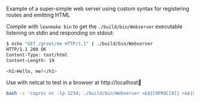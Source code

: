 Example of a super-simple web server using custom syntax for registering routes and emitting HTML

Compile with `leanmake bin` to get the `./build/bin/Webserver` executable listening on stdin and
responding on stdout:
```bash
$ echo "GET /greet/me HTTP/1.1" | ./build/bin/Webserver
HTTP/1.1 200 OK
Content-Type: text/html
Content-Length: 19

<h1>Hello, me!</h1>
```
Use with netcat to test in a browser at http://localhost:1234:
```bash
bash -c 'coproc nc -lp 1234; ./build/bin/Webserver <&${COPROC[0]} >&${COPROC[1]}'
```
